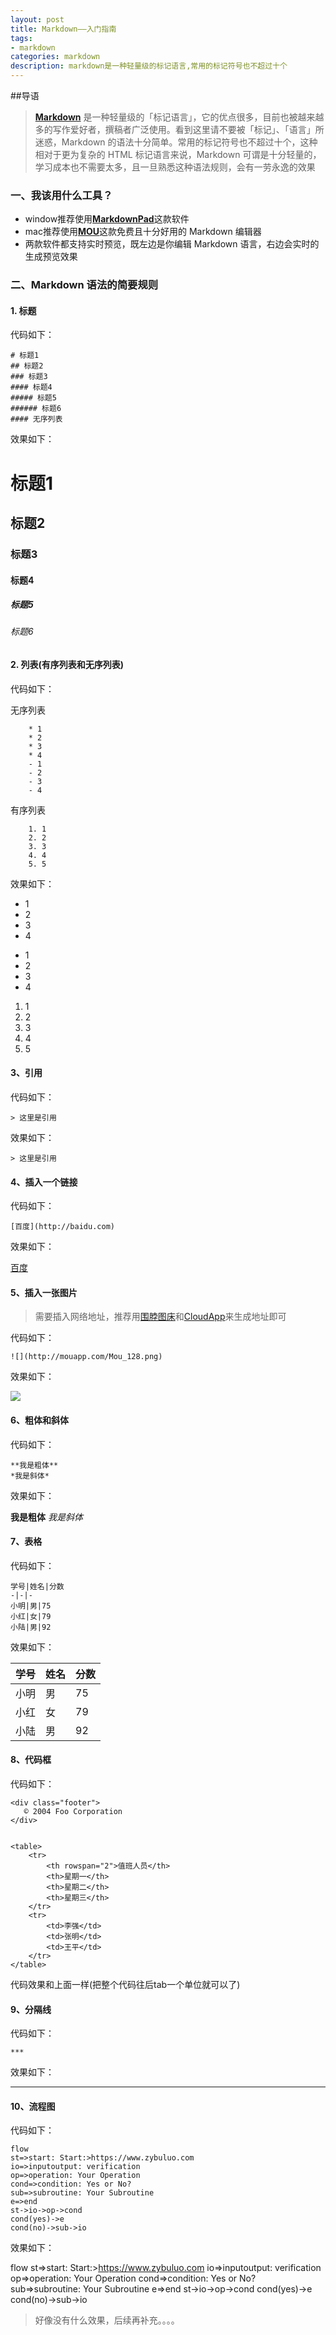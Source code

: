 ```yaml
---
layout: post
title: Markdown——入门指南
tags:
- markdown
categories: markdown
description: markdown是一种轻量级的标记语言,常用的标记符号也不超过十个
---
```

##导语
>[**Markdown**](https://zh.wikipedia.org/wiki/Markdown) 是一种轻量级的「标记语言」，它的优点很多，目前也被越来越多的写作爱好者，撰稿者广泛使用。看到这里请不要被「标记」、「语言」所迷惑，Markdown 的语法十分简单。常用的标记符号也不超过十个，这种相对于更为复杂的 HTML 标记语言来说，Markdown 可谓是十分轻量的，学习成本也不需要太多，且一旦熟悉这种语法规则，会有一劳永逸的效果



<!-- more -->

### 一、我该用什么工具？
* window推荐使用[**MarkdownPad**](http://www.markdownpad.com/)这款软件
* mac推荐使用[**MOU**](http://25.io/mou/)这款免费且十分好用的 Markdown 编辑器
* 两款软件都支持实时预览，既左边是你编辑 Markdown 语言，右边会实时的生成预览效果

### 二、Markdown 语法的简要规则

#### 1. 标题

代码如下：

	# 标题1
	## 标题2
	### 标题3
	#### 标题4
	##### 标题5
	###### 标题6
	#### 无序列表

效果如下：

# 标题1
## 标题2
### 标题3
#### 标题4
##### 标题5
###### 标题6


#### 2. 列表(有序列表和无序列表)

代码如下：

无序列表

		* 1
		* 2
		* 3
		* 4
		- 1
		- 2
		- 3
		- 4

有序列表

		1. 1
		2. 2
		3. 3
		4. 4
		5. 5

效果如下：

* 1
* 2
* 3
* 4
- 1
- 2
- 3
- 4

1. 1
2. 2
3. 3
4. 4
5. 5

#### 3、引用

代码如下：

	> 这里是引用

效果如下：

`> 这里是引用`

#### 4、插入一个链接

代码如下：

	[百度](http://baidu.com)

效果如下：

[百度](http://baidu.com)

#### 5、插入一张图片

> 需要插入网络地址，推荐用[围脖图床](http://weibotuchuang.sinaapp.com)和[CloudApp](http://www.getcloudapp.com)来生成地址即可

代码如下：

	![](http://mouapp.com/Mou_128.png)

效果如下：

![](http://mouapp.com/Mou_128.png)

#### 6、粗体和斜体

代码如下：

	**我是粗体**
	*我是斜体*

效果如下：

**我是粗体**
*我是斜体*

#### 7、表格

代码如下：

	学号|姓名|分数
	-|-|-
	小明|男|75
	小红|女|79
	小陆|男|92

效果如下：

学号|姓名|分数
-|-|-
小明|男|75
小红|女|79
小陆|男|92

#### 8、代码框

代码如下：

    <div class="footer">
       © 2004 Foo Corporation
    </div>


    <table>
        <tr>
            <th rowspan="2">值班人员</th>
            <th>星期一</th>
            <th>星期二</th>
            <th>星期三</th>
        </tr>
        <tr>
            <td>李强</td>
            <td>张明</td>
            <td>王平</td>
        </tr>
    </table>
代码效果和上面一样(把整个代码往后tab一个单位就可以了)

#### 9、分隔线

代码如下：

	***

效果如下：

***
#### 10、流程图

代码如下：

	flow
	st=>start: Start:>https://www.zybuluo.com
	io=>inputoutput: verification
	op=>operation: Your Operation
	cond=>condition: Yes or No?
	sub=>subroutine: Your Subroutine
	e=>end
	st->io->op->cond
	cond(yes)->e
	cond(no)->sub->io
效果如下： 

flow
st=>start: Start:>https://www.zybuluo.com
io=>inputoutput: verification
op=>operation: Your Operation
cond=>condition: Yes or No?
sub=>subroutine: Your Subroutine
e=>end
st->io->op->cond
cond(yes)->e
cond(no)->sub->io 

>好像没有什么效果，后续再补充。。。。  